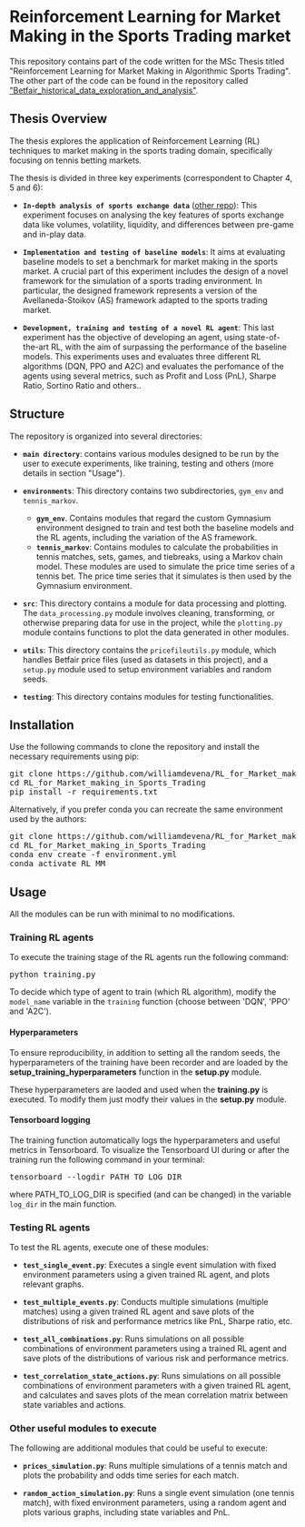 # Reinforcement Learning for Market Making in the Sports Trading market

This repository contains part of the code written for the MSc Thesis titled "Reinforcement Learning for Market Making in Algorithmic Sports Trading". The other part of the code can be found in the repository called ["Betfair_historical_data_exploration_and_analysis"](https://github.com/williamdevena/Betfair_historical_data_exploration_and_analysis).

## Thesis Overview

The thesis explores the application of Reinforcement Learning (RL) techniques to market making in the sports trading domain, specifically focusing on tennis betting markets.

The thesis is divided in three key experiments (correspondent to Chapter 4, 5 and 6):

- **`In-depth analysis of sports exchange data`** ([other repo](https://github.com/williamdevena/Betfair_historical_data_exploration_and_analysis)): This experiment focuses on analysing the key features of sports exchange data like volumes, volatility, liquidity, and differences between pre-game and in-play data.

- **`Implementation and testing of baseline models`**: It aims at evaluating baseline models to set a benchmark for market making in the sports market. A crucial part of this experiment includes the design of a novel framework for the simulation of a sports trading environment. In particular, the designed framework represents a version of the Avellaneda-Stoikov (AS) framework adapted to the sports trading market.

- **`Development, training and testing of a novel RL agent`**: This last experiment has the objective of developing an agent, using state-of-the-art RL, with the aim of surpassing the performance of the baseline models. This experiments uses and evaluates three different RL algorithms (DQN, PPO and A2C) and evaluates the perfomance of the agents using several metrics, such as Profit and Loss (PnL), Sharpe Ratio, Sortino Ratio and others..


<!-- It presents an in-depth analysis of betting exchange data ([other repo](https://github.com/williamdevena/Betfair_historical_data_exploration_and_analysis)); designs and develops a framework, inspired by the Avellaneda-Stoikov framework, that simulate a sports trading environment, to train and test RL agents; evaluates the performance of baselines models; and finally trains and tests RL agents using three different RL algorithms (DQN, PPO and A2C). The performance of the baseline models and RL agents is evaluated using several metrics, such as Profit and Loss (PnL), Sharpe Ratio, Sortino Ratio and others. -->


<!-- develops and tests baseline market-making models, and further enhances these models using RL algorithms. The project involves the creation of a custom simulation environment that combines a Tennis Markov model for price simulation with a modified Avellaneda-Stoikov framework to mimic the sports trading mechanics. Various RL algorithms are trained and tested within this environment, and their performance is evaluated based on several metrics including Profit and Loss (PnL), Sharpe Ratio, and Sortino Ratio. -->





## Structure

The repository is organized into several directories:

- **`main directory`**: contains various modules designed to be run by the user to execute experiments, like training, testing and others (more details in section "Usage").

- **`environments`**: This directory contains two subdirectories, `gym_env` and `tennis_markov`.

    <!-- - **`avellaneda_stoikov`**: Contains modules to simulate a variation of Avellaneda-Stoikov (AS) framework, adapted to the sport trading environment (the original one was designed to simulate a stocks trading environment). Used to test the baseline models. -->

    - **`gym_env`**. Contains modules that regard the custom Gymnasium environment designed to train and test both the baseline models and the RL agents, including the variation of the AS framework.
    <!-- It includes the code which implements the framework that simulates the sports trading environemnt. -->

    - **`tennis_markov`**: Contains modules to calculate the probabilities in tennis matches, sets, games, and tiebreaks, using a Markov chain model. These modules are used to simulate the price time series of a tennis bet. The price time series that it simulates is then used by the Gymnasium environment.

- **`src`**: This directory contains a module for data processing and plotting. The `data_processing.py` module involves cleaning, transforming, or otherwise preparing data for use in the project, while the `plotting.py` module contains functions to plot the data generated in other modules.

- **`utils`**: This directory contains the `pricefileutils.py` module, which handles Betfair price files (used as datasets in this project), and a `setup.py` module used to setup environment variables and random seeds.

- **`testing`**: This directory contains modules for testing functionalities.


<!-- In addition, the repository contains two central modules: `training.py` and `testing.py`. These two modules execute the training and testing of different RL agents. -->

## Installation
Use the following commands to clone the repository and install the necessary requirements using pip:
<pre>
git clone https://github.com/williamdevena/RL_for_Market_making_in_Sports_Trading.git
cd RL_for_Market_making_in_Sports_Trading
pip install -r requirements.txt
</pre>
Alternatively, if you prefer conda you can recreate the same environment used by the authors:
<pre>
git clone https://github.com/williamdevena/RL_for_Market_making_in_Sports_Trading.git
cd RL_for_Market_making_in_Sports_Trading
conda env create -f environment.yml
conda activate RL_MM
</pre>


## Usage

All the modules can be run with minimal to no modifications.


### Training RL agents

To execute the training stage of the RL agents run the following command:
<pre>
python training.py
</pre>

To decide which type of agent to train (which RL algorithm), modify the `model_name` variable in the `training` function (choose between 'DQN', 'PPO' and 'A2C').

#### Hyperparameters

To ensure reproducibility, in addition to setting all the random seeds, the hyperparameters of the training have been recorder and are loaded by the **setup_training_hyperparameters** function in the **setup.py** module.

These hyperparameters are laoded and used when the **training.py** is executed. To modify them just modfy their values in the **setup.py** module.

#### Tensorboard logging

The training function automatically logs the hyperparameters and useful metrics in Tensorboard. To visualize the Tensorboard UI during or after the training run the following command in your terminal:
<pre>
tensorboard --logdir PATH_TO_LOG_DIR
</pre>
where PATH_TO_LOG_DIR is specified (and can be changed) in the variable `log_dir` in the main function.


### Testing RL agents

To test the RL agents, execute one of these modules:

- **`test_single_event.py`**: Executes a single event simulation with fixed environment parameters using a given trained RL agent, and plots relevant graphs.

- **`test_multiple_events.py`**: Conducts multiple simulations (multiple matches) using a given trained RL agent and save plots of the distributions of risk and performance metrics like PnL, Sharpe ratio, etc.

- **`test_all_combinations.py`**: Runs simulations on all possible combinations of environment parameters using a trained RL agent and save plots of the distributions of various risk and performance metrics.

- **`test_correlation_state_actions.py`**: Runs simulations on all possible combinations of environment parameters with a given trained RL agent, and calculates and saves plots of the mean correlation matrix between state variables and actions.


### Other useful modules to execute

The following are additional modules that could be useful to execute:

- **`prices_simulation.py`**: Runs multiple simulations of a tennis match and plots the probability and odds time series for each match.

- **`random_action_simulation.py`**: Runs a single event simulation (one tennis match), with fixed environment parameters, using a random agent and plots various graphs, including state variables and PnL.



<!-- to execute parts of the experiments explained in the [thesis](<LINK TO YOUR THESIS>). -->



<!--
## Installation

To install this project, you will need to...

## Contributing

Contributions are welcome! Please read the contributing guidelines before getting started.

## License

This project is licensed under the terms of the [MIT License](LICENSE).

## Contact

If you have any questions, feel free to reach out to me at... -->